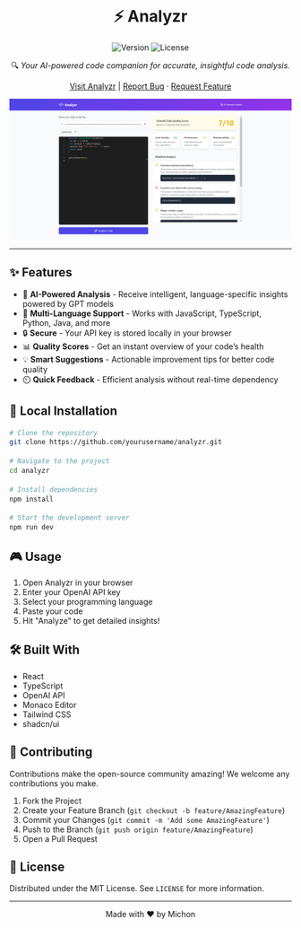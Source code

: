 <div align="center">

# ⚡ Analyzr

![Version](https://img.shields.io/badge/version-1.0.0-blue.svg?style=flat-square)
![License](https://img.shields.io/badge/license-MIT-green.svg?style=flat-square)

🔍 *Your AI-powered code companion for accurate, insightful code analysis.*

[Visit Analyzr](https://yourwebsite.com) | [Report Bug](https://github.com/Michonvv/Analyzr/issues) · [Request Feature](https://github.com/Michonvv/Analyzr)

<img src="screenshot.png" alt="Analyzr Screenshot" width="800"/>
</div>

---

## ✨ Features

- 🤖 **AI-Powered Analysis** - Receive intelligent, language-specific insights powered by GPT models
- 🎯 **Multi-Language Support** - Works with JavaScript, TypeScript, Python, Java, and more
- 🔒 **Secure** - Your API key is stored locally in your browser
- 📊 **Quality Scores** - Get an instant overview of your code’s health
- 💡 **Smart Suggestions** - Actionable improvement tips for better code quality
- ⏲️ **Quick Feedback** - Efficient analysis without real-time dependency

## 🚀 Local Installation

```bash
# Clone the repository
git clone https://github.com/yourusername/analyzr.git

# Navigate to the project
cd analyzr

# Install dependencies
npm install

# Start the development server
npm run dev
```

## 🎮 Usage

1. Open Analyzr in your browser
2. Enter your OpenAI API key
3. Select your programming language
4. Paste your code
5. Hit "Analyze" to get detailed insights!

## 🛠️ Built With

- React
- TypeScript
- OpenAI API
- Monaco Editor
- Tailwind CSS
- shadcn/ui

## 🤝 Contributing

Contributions make the open-source community amazing! We welcome any contributions you make.

1. Fork the Project
2. Create your Feature Branch (`git checkout -b feature/AmazingFeature`)
3. Commit your Changes (`git commit -m 'Add some AmazingFeature'`)
4. Push to the Branch (`git push origin feature/AmazingFeature`)
5. Open a Pull Request

## 📄 License

Distributed under the MIT License. See `LICENSE` for more information.

---

<div align="center">

Made with ❤️ by Michon

</div>